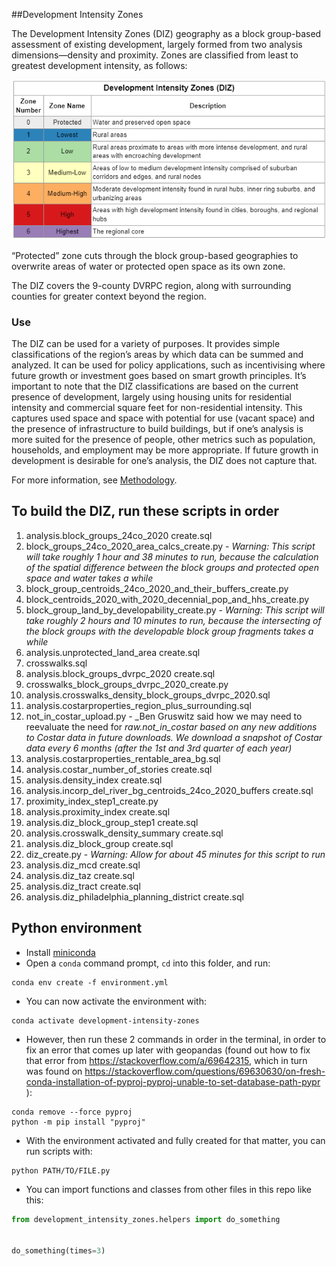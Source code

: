 ##Development Intensity Zones

The Development Intensity Zones (DIZ) geography as a block group-based assessment of existing development, largely formed from two analysis dimensions—density and proximity. Zones are classified from least to greatest development intensity, as follows:

![Alt text](image.png)


“Protected” zone cuts through the block group-based geographies to overwrite areas of water or protected open space as its own zone. 

The DIZ covers the 9-county DVRPC region, along with surrounding counties for greater context beyond the region.


### Use

The DIZ can be used for a variety of purposes. It provides simple classifications of the region’s areas by which data can be summed and analyzed. It can be used for policy applications, such as incentivising where future growth or investment goes based on smart growth principles. It’s important to note that the DIZ classifications are based on the current presence of development, largely using housing units for residential intensity and commercial square feet for non-residential intensity. This captures used space and space with potential for use (vacant space) and the presence of infrastructure to build buildings, but if one’s analysis is more suited for the presence of people, other metrics such as population, households, and employment may be more appropriate. If future growth in development is desirable for one’s analysis, the DIZ does not capture that.

For more information, see [Methodology](https://github.com/dvrpc/development-intensity-zones/blob/main/Methodology.md).

## To build the DIZ, run these scripts in order

1. analysis.block_groups_24co_2020 create.sql
2. block_groups_24co_2020_area_calcs_create.py - _Warning: This script will take roughly 1 hour and 38 minutes to run, because the calculation of the spatial difference between the block groups and protected open space and water takes a while_
3. block_group_centroids_24co_2020_and_their_buffers_create.py
4. block_centroids_2020_with_2020_decennial_pop_and_hhs_create.py
5. block_group_land_by_developability_create.py - _Warning: This script will take roughly 2 hours and 10 minutes to run, because the intersecting of the block groups with the developable block group fragments takes a while_
6. analysis.unprotected_land_area create.sql
7. crosswalks.sql
8. analysis.block_groups_dvrpc_2020 create.sql
9. crosswalks_block_groups_dvrpc_2020_create.py
10. analysis.crosswalks_density_block_groups_dvrpc_2020.sql
11. analysis.costarproperties_region_plus_surrounding.sql
12. not_in_costar_upload.py - _Ben Gruswitz said how we may need to reevaluate the need for _raw.not_in_costar based on any new additions to Costar data in future downloads. We download a snapshot of Costar data every 6 months (after the 1st and 3rd quarter of each year)_
13. analysis.costarproperties_rentable_area_bg.sql
14. analysis.costar_number_of_stories create.sql
15. analysis.density_index create.sql
16. analysis.incorp_del_river_bg_centroids_24co_2020_buffers create.sql
17. proximity_index_step1_create.py
18. analysis.proximity_index create.sql
19. analysis.diz_block_group_step1 create.sql
20. analysis.crosswalk_density_summary create.sql
21. analysis.diz_block_group create.sql
22. diz_create.py - _Warning: Allow for about 45 minutes for this script to run_
23. analysis.diz_mcd create.sql
24. analysis.diz_taz create.sql
25. analysis.diz_tract create.sql
26. analysis.diz_philadelphia_planning_district create.sql

## Python environment

- Install [miniconda](https://docs.conda.io/en/latest/miniconda.html)
- Open a `conda` command prompt, `cd` into this folder, and run:

```
conda env create -f environment.yml
```

- You can now activate the environment with:

```
conda activate development-intensity-zones
```

- However, then run these 2 commands in order in the terminal, in order to fix an error that comes up later with geopandas (found out how to fix that error from https://stackoverflow.com/a/69642315, which in turn was found on https://stackoverflow.com/questions/69630630/on-fresh-conda-installation-of-pyproj-pyproj-unable-to-set-database-path-pypr ):

```
conda remove --force pyproj
python -m pip install "pyproj"
```

- With the environment activated and fully created for that matter, you can run scripts with:

```
python PATH/TO/FILE.py
```

- You can import functions and classes from other files in this repo like this:

```python
from development_intensity_zones.helpers import do_something


do_something(times=3)
```
